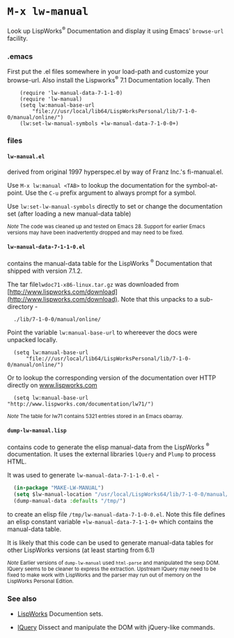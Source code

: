 # `M-x lw-manual`

Look up LispWorks<sup>&reg;</sup> Documentation and display it using
Emacs' `browse-url` facility.

###  .emacs
First put the .el files somewhere in your load-path and customize your
browse-url. Also install the Lispworks<sup>&reg;</sup> 7.1
Documentation locally. Then

```
	(require 'lw-manual-data-7-1-1-0)
	(require 'lw-manual)
	(setq lw:manual-base-url
		"file:///usr/local/lib64/LispWorksPersonal/lib/7-1-0-0/manual/online/")
	(lw:set-lw-manual-symbols +lw-manual-data-7-1-0-0+)
```

### files
#### `lw-manual.el`
derived from original 1997 hyperspec.el by way of Franz Inc.'s
fi-manual.el.

Use `M-x lw:manual <TAB>` to lookup the documentation for the
symbol-at-point. Use the `C-u` prefix argument to always prompt for a
symbol.

Use `lw:set-lw-manual-symbols` directly to set or change the
documentation set (after loading a new manual-data table)

<small><i>Note </i>The code was cleaned up and tested on
Emacs 28. Support for earlier Emacs versions may have been
inadvertently dropped and may need to be fixed.</small>

#### `lw-manual-data-7-1-1-0.el`
contains the manual-data table for the LispWorks <sup>&reg;</sup>
Documentation that shipped with version 7.1.2.

The tar file`lwdoc71-x86-linux.tar.gz` was downloaded from
[http://www.lispworks.com/download](http://www.lispworks.com/download).
Note that this unpacks to a sub-directory - 

```
  ./lib/7-1-0-0/manual/online/
```

Point the variable `lw:manual-base-url` to whereever the docs were
unpacked locally.

```emacs-lisp
  (setq lw:manual-base-url
	  "file:///usr/local/lib64/LispWorksPersonal/lib/7-1-0-0/manual/online/")
```

Or to lookup the corresponding version of the documentation over HTTP
directly on www.lispworks.com

```emacs-lisp
  (setq lw:manual-base-url "http://www.lispworks.com/documentation/lw71/")
```

<small><i>Note </i> The table for lw71 contains 5321 entries stored in
an Emacs obarray.</small>

#### `dump-lw-manual.lisp`
contains code to generate the elisp manual-data from the LispWorks
<sup>&reg;</sup> documentation. It uses the external libraries
`lQuery` and `Plump` to process HTML.

It was used to generate `lw-manual-data-7-1-1-0.el` -

```lisp
  (in-package "MAKE-LW-MANUAL")
  (setq $lw-manual-location "/usr/local/LispWorks64/lib/7-1-0-0/manual/online/")
  (dump-manual-data :defaults "/tmp/")
```
to create an elisp file `/tmp/lw-manual-data-7-1-0-0.el`.  Note this file
defines an elisp constant variable `+lw-manual-data-7-1-1-0+` which
contains the manual-data table.

It is likely that this code can be used to generate manual-data tables
for other LispWorks versions (at least starting from 6.1)

  <small><i>Note </i> Earlier versions of `dump-lw-manual` used
  `html-parse` and manipulated the sexp DOM.  lQuery seems to be
  cleaner to express the extraction.  Upstream lQuery may need to be
  fixed to make work with LispWorks and the parser may run out of
  memory on the LispWorks Personal Edition.</small>

### See also
- [LispWorks](http://www.lispworks.com/documentation/index.html)
  Documention sets.

- [lQuery](https://shinmera.github.io/lquery/) Dissect and manipulate
  the DOM with jQuery-like commands.


